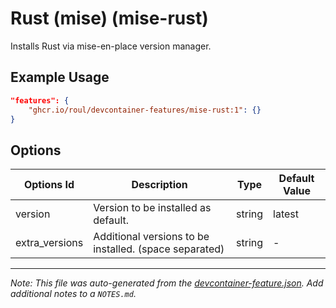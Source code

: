 
# Rust (mise) (mise-rust)

Installs Rust via mise-en-place version manager.

## Example Usage

```json
"features": {
    "ghcr.io/roul/devcontainer-features/mise-rust:1": {}
}
```

## Options

| Options Id | Description | Type | Default Value |
|-----|-----|-----|-----|
| version | Version to be installed as default. | string | latest |
| extra_versions | Additional versions to be installed. (space separated) | string | - |



---

_Note: This file was auto-generated from the [devcontainer-feature.json](https://github.com/RouL/devcontainer-features/blob/main/src/mise-rust/devcontainer-feature.json).  Add additional notes to a `NOTES.md`._
